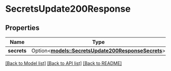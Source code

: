 # SecretsUpdate200Response

## Properties

Name | Type | Description | Notes
------------ | ------------- | ------------- | -------------
**secrets** | Option<[**models::SecretsUpdate200ResponseSecrets**](secrets_update_200_response_secrets.md)> |  | [optional]

[[Back to Model list]](../README.md#documentation-for-models) [[Back to API list]](../README.md#documentation-for-api-endpoints) [[Back to README]](../README.md)


